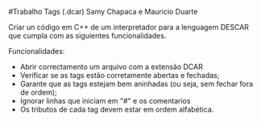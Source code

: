#Trabalho Tags (.dcar)
Samy Chapaca e Mauricio Duarte

Criar un código em C++ de um interpretador para a lenguagem DESCAR que cumpla com as siguientes funcionalidades.

Funcionalidades:

- Abrir correctamento um arquivo com a extensão DCAR
- Verificar se as tags estão corretamente abertas e fechadas;
- Garante que as tags estejam bem aninhadas (ou seja, sem fechar fora de ordem);
- Ignorar linhas que iniciam em "#" e os comentarios 
- Os tributos de cada tag devem estar em ordem alfabética.


